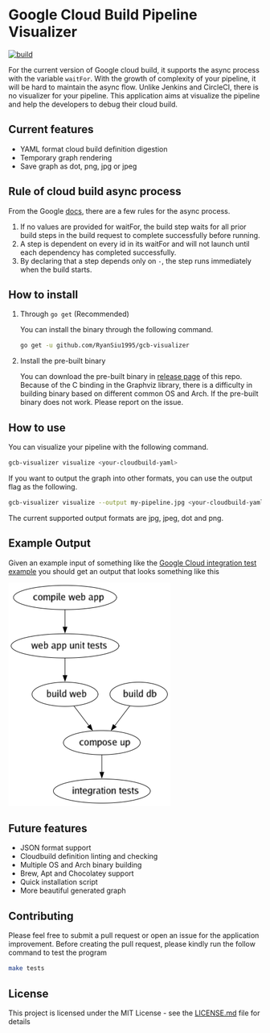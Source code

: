 # Google Cloud Build Pipeline Visualizer

[![build](https://github.com/RyanSiu1995/gcb-visualizer/workflows/Go/badge.svg)](https://github.com/RyanSiu1995/gcb-visualizer/workflows/Go/badge.svg)

For the current version of Google cloud build, it supports the async process with the variable `waitFor`. With the growth of complexity of your pipeline, it will be hard to maintain the async flow. Unlike Jenkins and CircleCI, there is no visualizer for your pipeline. This application aims at visualize the pipeline and help the developers to debug their cloud build.

## Current features
* YAML format cloud build definition digestion
* Temporary graph rendering
* Save graph as dot, png, jpg or jpeg

## Rule of cloud build async process
From the Google [docs](https://cloud.google.com/cloud-build/docs/configuring-builds/configure-build-step-order), there are a few rules for the async process.
1. If no values are provided for waitFor, the build step waits for all prior build steps in the build request to complete successfully before running.
1. A step is dependent on every id in its waitFor and will not launch until each dependency has completed successfully.
1. By declaring that a step depends only on `-`, the step runs immediately when the build starts.

## How to install
1. Through `go get` (Recommended)

   You can install the binary through the following command.
   ```bash
   go get -u github.com/RyanSiu1995/gcb-visualizer
   ```
1. Install the pre-built binary

   You can download the pre-built binary in [release page](https://github.com/RyanSiu1995/gcb-visualizer/releases) of this repo. Because of the C binding in the Graphviz library, there is a difficulty in building binary based on different common OS and Arch. If the pre-built binary does not work. Please report on the issue.

## How to use
You can visualize your pipeline with the following command.
```bash
gcb-visualizer visualize <your-cloudbuild-yaml>
```
If you want to output the graph into other formats, you can use the output flag as the following.
```bash
gcb-visualizer visualize --output my-pipeline.jpg <your-cloudbuild-yaml>
```
The current supported output formats are jpg, jpeg, dot and png.

## Example Output
Given an example input of something like the [Google Cloud integration test example](https://github.com/GoogleCloudPlatform/cloudbuild-integration-testing/blob/master/cloudbuild.compose.yaml)
you should get an output that looks something like this

![Go Builder output](./example/example.png)

## Future features
* JSON format support
* Cloudbuild definition linting and checking
* Multiple OS and Arch binary building
* Brew, Apt and Chocolatey support
* Quick installation script
* More beautiful generated graph

## Contributing
Please feel free to submit a pull request or open an issue for the application improvement. Before creating the pull request, please kindly run the follow command to test the program
```bash
make tests
```

## License
This project is licensed under the MIT License - see the [LICENSE.md](./LICENSE.md) file for details
